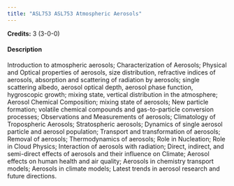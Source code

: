 ```yaml
---
title: "ASL753 ASL753 Atmospheric Aerosols"
---
```

**Credits:** 3 (3-0-0)

#### Description
Introduction to atmospheric aerosols; Characterization of Aerosols; Physical and Optical properties of aerosols, size distribution, refractive indices of aerosols, absorption and scattering of radiation by aerosols; single scattering albedo, aerosol optical depth, aerosol phase function, hygroscopic growth; mixing state, vertical distribution in the atmosphere; Aerosol Chemical Composition; mixing state of aerosols; New particle formation; volatile chemical compounds and gas-to-particle conversion processes; Observations and Measurements of aerosols; Climatology of Tropospheric Aerosols; Stratospheric aerosols; Dynamics of single aerosol particle and aerosol population; Transport and transformation of aerosols; Removal of aerosols; Thermodynamics of aerosols; Role in Nucleation; Role in Cloud Physics; Interaction of aerosols with radiation; Direct, indirect, and semi-direct effects of aerosols and their influence on Climate; Aerosol effects on human health and air quality; Aerosols in chemistry transport models; Aerosols in climate models; Latest trends in aerosol research and future directions.